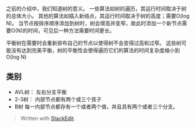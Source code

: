 之前的介绍中，我们知道树的意义。
一些算法如树的遍历，其运行时间取决于树的总体大小。
其他的算法如插入新结点，其运行时间取决于树的高度；需要O(log N)。
当节点按排序顺序添加到树时，树会增高并变窄，故此时添加一个新节点需要O(N)的时间，可见后一种方法需要时间更长。

平衡树在需要时会重新排布自己的节点以使得树不会变得过高和过窄。
这些树可能没有达到完美平衡，树的平衡性会使得遍历它们的算法的时间复杂度缩小到O(log N)
## 类别
- AVL树：
左右分支平衡
- 2-3树：
内部节点都有两个或三个孩子
- B树
每一内部节点都存有一个或者两个值，并且具有两个或者三个分支。

> Written with [StackEdit](https://stackedit.io/).
<!--stackedit_data:
eyJoaXN0b3J5IjpbNzcxMjc0ODQ0XX0=
-->